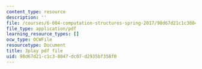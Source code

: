 ```yaml
---
content_type: resource
description: ''
file: /courses/6-004-computation-structures-spring-2017/98d67d21c1c38047dc07d2935bf358f0_JuvrTQapI_k.pdf
file_type: application/pdf
learning_resource_types: []
ocw_type: OCWFile
resourcetype: Document
title: 3play pdf file
uid: 98d67d21-c1c3-8047-dc07-d2935bf358f0
---
```

